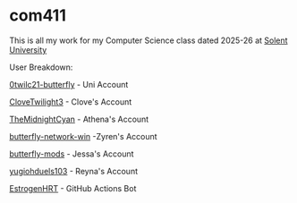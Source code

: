 # com411

This is all my work for my Computer Science class dated 2025-26 at [Solent University](https://www.solent.ac.uk/)

User Breakdown:

[0twilc21-butterfly](https://www.github.com/0twilc21-butterfly) - Uni Account

[CloveTwilight3](https://www.github.com/clovetwilght3) - Clove's Account

[TheMidnightCyan](https://www.github.com/themidnightcyan) - Athena's Account

[butterfly-network-win](https://github.com/butterfly-network-win)  -Zyren's Account

[butterfly-mods](https://github.com/butterfly-mods) - Jessa's Account

[yugiohduels103](https://github.com/yugiohduels103) - Reyna's Account

[EstrogenHRT](https://github.com/EstrogenHRT) - GitHub Actions Bot
